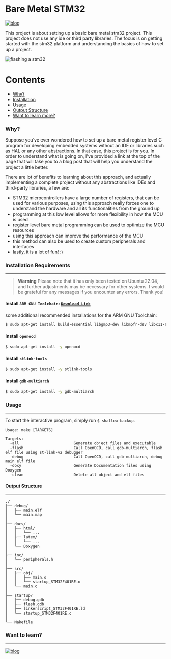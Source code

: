 # Bare Metal STM32

[![blog](https://jbvalle.github.io/images/check_out_my_blog.png)](https://jbvalle.github.io/stm32_bare_metal_startup_linker.html)

This project is about setting up a basic bare metal stm32 project. This project does not use any ide or third party libraries. The focus is on getting started with the stm32 platform and understanding the basics of how to set up a project.

![flashing a stm32](./img/stm32_bare_metal_make.gif)

Contents
========

 * [Why?](#why)
 * [Installation](#installation)
 * [Usage](#usage)
 * [Output Structure](#output-structure)
 * [Want to learn more?](#want-to-learn-more)

### Why?

Suppose you’ve ever wondered how to set up a bare metal register level C program for developing embedded systems without an IDE or libraries such as HAL or any other abstractions. In that case, this project is for you. In order to understand what is going on, I've provided a link at the top of the page that will take you to a blog post that will help you understand the project a little better. 


There are lot of benefits to learning about this approach, and actually implementing a complete project without any abstractions like IDEs and third-party libraries, a few are:
+ STM32 microcontrollers have a large number of registers, that can be used for various purposes, using this approach really forces one to understand the hardware and all its functionalities from the ground up
+ programming at this low level allows for more flexibility in how the MCU is used
+ register level bare metal programming can be used to optimize the MCU resources
+ using this approach can improve the performance of the MCU
+ this method can also be used to create custom peripherals and interfaces
+ lastly, it is a lot of fun! :)



### Installation Requirements
---

> **Warning**
> Please note that it has only been tested on Ubuntu 22.04, and further adjustments may be necessary for other systems. I would be grateful for any messages if you encounter any errors. Thank you!

#### Install `ARM GNU Toolchain`: [`Download Link`](https://developer.arm.com/downloads/-/gnu-rm)

some additional recommended installations for the ARM GNU Toolchain:
```bash
$ sudo apt-get install build-essential libgmp3-dev libmpfr-dev libx11-6 libx11-dev texinfo flex bison libmpc-dev libncurses5 libncurses5-dbg libncurses5-dev libncursesw5 libncursesw5-dbg libncursesw5-dev zlibc 
```

#### Install `openocd`

```bash
$ sudo apt-get install -y openocd
```

#### Install `stlink-tools`

```bash
$ sudo apt-get install -y stlink-tools
```

#### Install `gdb-multiarch`

```bash
$ sudo apt-get install -y gdb-multiarch
```

### Usage
---

To start the interactive program, simply run `$ shallow-backup`.


```shell
Usage: make [TARGETS]

Targets:
  -all                        Generate object files and executable
  -flash                      Call OpenOCD, call gdb-multiarch, flash elf file using st-link-v2 debugger
  -debug                      Call OpenOCD, call gdb-multiarch, debug main elf file
  -doxy                       Generate Documentation files using Doxygen
  -clean                      Delete all object and elf files
```

#### Output Structure
---

```shell
./
├── debug/
│   ├── main.elf
│   └── main.map
│
├── docs/
│   ├── html/
│   │   └── ...
│   ├── latex/
│   │   └── ...
│   └── Doxygen
│
├── inc/
│   └── peripherals.h
│
├── src/
│   ├── obj/
│   │   ├── main.o
│   │   └── startup_STM32F401RE.o
│   └── main.c
│
├── startup/
│   ├── debug.gdb
│   ├── flash.gdb
│   ├── linkerscript_STM32F401RE.ld
│   └── startup_STM32F401RE.c
│
└── Makefile
```

### Want to learn?
---

[![blog](https://jbvalle.github.io/images/check_out_my_blog.png)](https://jbvalle.github.io/stm32_bare_metal_startup_linker.html)
